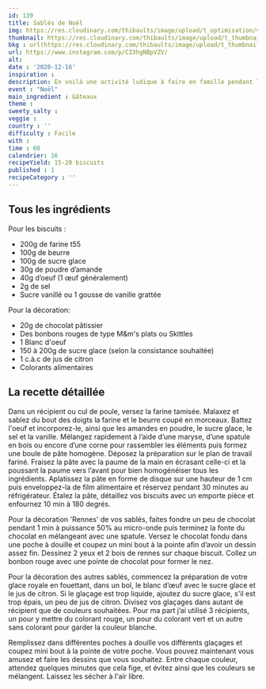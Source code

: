 ```yaml
---
id: 139
title: Sablés de Noël
img: https://res.cloudinary.com/thibaults/image/upload/t_optimisation/v1607968126/Recipes/20201216_sables.jpg
thumbnail: https://res.cloudinary.com/thibaults/image/upload/t_thumbnail_josie/v1607968126/Recipes/20201216_sables.jpg
bkg : url(https://res.cloudinary.com/thibaults/image/upload/t_thumbnail_josie/v1607968126/Recipes/20201216_sables.jpg)
url: https://www.instagram.com/p/CI3hgNBpVZV/
alt: 
date : '2020-12-16'
inspiration : 
description: En voilà une activité ludique à faire en famille pendant les fêtes. Vous allez adorés ces sablés de Noël.
event : "Noël"
main_ingredient : Gâteaux
theme : 
sweety_salty : 
veggie : 
country : ''
difficulty : Facile
with : 
time : 60
calendrier: 16
recipeYield: 15-20 biscuits
published : 1
recipeCategory : ''
---
```


## Tous les ingrédients
Pour les biscuits : 
 - 200g de farine t55
 - 100g de beurre
 - 100g de sucre glace
 - 30g de poudre d’amande 
 - 40g d’oeuf (1 œuf généralement)
 - 2g de sel
 - Sucre vanillé ou 1 gousse de vanille grattée

Pour la décoration: 
 - 20g de chocolat pâtissier
 - Des bonbons rouges de type M&m's plats ou Skittles
 - 1 Blanc d'oeuf
 - 150 à 200g de sucre glace (selon la consistance souhaitée)
 - 1 c.à.c de jus de citron
 - Colorants alimentaires 

## La recette détaillée
Dans un récipient ou cul de poule, versez la farine tamisée. Malaxez et sablez du bout des doigts la farine et le beurre coupé en morceaux. Battez l'oeuf et incorporez-le, ainsi que les amandes en poudre, le sucre glace, le sel et la vanille. Mélangez rapidement à l’aide d’une maryse, d’une spatule en bois ou encore d’une corne pour rassembler les éléments puis formez une boule de pâte homogène. Déposez la préparation sur le plan de travail fariné. Fraisez la pâte avec la paume de la main en écrasant celle-ci et la poussant la paume vers l’avant pour bien homogénéiser tous les ingrédients. Aplatissez la pâte en forme de disque sur une hauteur de 1 cm puis enveloppez-la de film alimentaire et réservez pendant 30 minutes au réfrigérateur. Étalez la pâte, détaillez vos biscuits avec un emporte pièce et enfournez 10 min à 180 degrés. 

Pour la décoration 'Rennes' de vos sablés, faites fondre un peu de chocolat pendant 1 min à puissance 50% au micro-onde puis terminez la fonte du chocolat en mélangeant avec une spatule. Versez le chocolat fondu dans une poche à douille et coupez un mini bout à la pointe afin d’avoir un dessin assez fin. Dessinez 2 yeux et 2 bois de rennes sur chaque biscuit. Collez un bonbon rouge avec une pointe de chocolat pour former le nez.

Pour la décoration des autres sablés, commencez la préparation de votre glace royale en fouettant, dans un bol, le blanc d’œuf avec le sucre glace et le jus de citron. Si le glaçage est trop liquide, ajoutez du sucre glace, s'il est trop épais, un peu de jus de citron. Divisez vos glaçages dans autant de récipient que de couleurs souhaitées. Pour ma part j’ai utilisé 3 récipients, un pour y mettre du colorant rouge, un pour du colorant vert et un autre sans colorant pour garder la couleur blanche. 

Remplissez dans différentes poches à douille vos différents glaçages et coupez mini bout à la pointe de votre poche. Vous pouvez maintenant vous amusez et faire les dessins que vous souhaitez. Entre chaque couleur, attendez quelques minutes que cela fige, et évitez ainsi que les couleurs se mélangent. Laissez les sécher à l'air libre.
